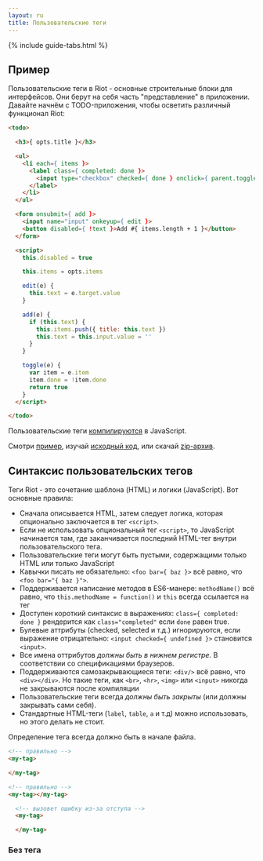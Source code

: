 ```yaml
---
layout: ru
title: Пользовательские теги
---
```


{% include guide-tabs.html %}

## Пример

Пользовательские теги в Riot - основные строительные блоки для интерфейсов. Они берут на себя часть "представление" в приложении. Давайте начнём с TODO-приложения, чтобы осветить различный функционал Riot:

```html
<todo>

  <h3>{ opts.title }</h3>

  <ul>
    <li each={ items }>
      <label class={ completed: done }>
        <input type="checkbox" checked={ done } onclick={ parent.toggle }> { title }
      </label>
    </li>
  </ul>

  <form onsubmit={ add }>
    <input name="input" onkeyup={ edit }>
    <button disabled={ !text }>Add #{ items.length + 1 }</button>
  </form>

  <script>
    this.disabled = true

    this.items = opts.items

    edit(e) {
      this.text = e.target.value
    }

    add(e) {
      if (this.text) {
        this.items.push({ title: this.text })
        this.text = this.input.value = ''
      }
    }

    toggle(e) {
      var item = e.item
      item.done = !item.done
      return true
    }
  </script>

</todo>
```

Пользовательские теги [компилируются](/guide/compiler/) в JavaScript.

Смотри [пример](http://muut.github.io/riotjs/demo/), изучай [исходный код](https://github.com/riot/riot/tree/gh-pages/demo), или скачай [zip-архив](https://github.com/riot/riot/archive/gh-pages.zip).



## Синтаксис пользовательских тегов

Теги Riot - это сочетание шаблона (HTML) и логики (JavaScript). Вот основные правила:

* Сначала описывается HTML, затем следует логика, которая опционально заключается в тег `<script>`.
* Если не использовать опциональный тег `<script>`, то JavaScript начинается там, где заканчивается последний HTML-тег внутри пользовательского тега.
* Пользовательские теги могут быть пустыми, содержащими только HTML или только JavaScript
* Кавычки писать не обязательно: `<foo bar={ baz }>` всё равно, что `<foo bar="{ baz }">`.
* Поддерживается написание методов в ES6-манере: `methodName()` всё равно, что `this.methodName = function()` и `this` всегда ссылается на тег
* Доступен короткий синтаксис в выражениях: `class={ completed: done }` рендерится как `class="completed"` если `done` равен true.
* Булевые аттрибуты (checked, selected и т.д.) игнорируются, если выражение отрицательно: `<input checked={ undefined }>` становится `<input>`.
* Все имена оттрибутов *должны быть в нижнем регистре*. В соответствии со спецификациями браузеров.
* Поддерживаются самозакрывающиеся теги: `<div/>` всё равно, что `<div></div>`. Но такие теги, как `<br>`, `<hr>`, `<img>` или `<input>` никогда не закрываются после компиляции
* Пользовательские теги всегда *должны быть закрыты* (или должны закрывать сами себя).
* Стандартные HTML-теги (`label`, `table`, `a` и т.д) можно использовать, но этого делать не стоит.


Определение тега всегда должно быть в начале файла.

```html
<!-- правильно -->
<my-tag>

</my-tag>

<!-- правильно -->
<my-tag></my-tag>

  <!-- вызовет ошибку из-за отступа -->
  <my-tag>

  </my-tag>
```

### Без тега <script>

Не обязательно всегда писать тег `<script>`:

```html
<todo>

  <!-- шаблон -->
  <h3>{ opts.title }</h3>

  // логика
  this.items = [1, 2, 3]

</todo>
```
В этом случае логика начинается после последнего HTML тега. Этот «открытый синтаксис", он часто используется в примерах на этом сайте.

## Пре-процессинг

Вы можете затать тип пре-процессора через аттрибут `type`. Например:

```html
<my-tag>
  <script type="coffee">
    # тут ваш coffeescript
  </script>
</my-tag>
````

Сейчас доступны "coffee", "typescript", "es6" и "none".

Подробности можно посмтотреть [здесь](/guide/compiler/#pre-processors).


## Стили тегов

Вы можете положить `style` внутрь пользовательго тега. Riot.js автоматически вынесет содержимое в `<head>`.

```html
<todo>

  <!-- шаблон -->
  <h3>{ opts.title }</h3>

  <style>
    todo { display: block }
    todo h3 { font-size: 120% }
    /** стили **/
  </style>

</todo>
```

### Локальные CSS

Так же доступны [локальный CSS](https://developer.mozilla.org/en-US/docs/Web/CSS/:scope). Пример ниже равносилен первому.

```html
<todo>

  <!-- шаблон -->
  <h3>{ opts.title }</h3>

  <style scoped>
    :scope { display: block }
    h3 { font-size: 120% }
    /** стили **/
  </style>

</todo>
```

Стили обрабатываются только один раз, вне зависимости от того, сколько раз был инициирован пользовательский тег.

Для того, чтобы проще было переопределять стили, и использовать темы, вы можете указать где в `<head>` Riot должен поместить стили из пользовательских тегов:

```html
<style type="riot"></style>
```

Стили вставятся после normalize.css, но перед стилями сайта и тем, что позволит вам переопределить дефолтные CSS на те, которые будут в теме.

## Монтирование

Теперь, когда у вас есть тег, вы можете примонтировать его на странице таким образом:


```html
<body>

  <!-- вы можете разместить тег в любой части страницы -->
  <todo></todo>

  <!-- подключаем riot.js -->
  <script src="riot.min.js"></script>

  <!-- подключаем тег -->
  <script src="todo.js" type="riot/tag"></script>

  <!-- монтируем тег -->
  <script>riot.mount('todo')</script>

</body>
```

Пользовательские теги внутри `body` должны закрываться, используя такой синтаксис: `<todo></todo>` самозакрытие (`<todo/>`) не поддерживается.

Немного наглядных примеров:

```js
// монтируем все пользовательские теги на странице
riot.mount('*')

// монтируем элемент с определённым id
riot.mount('#my-element')

// монтируем выбранные элементы
riot.mount('todo, forum, comments')
```

Один и тот же тег можно монтировать на странице множество раз.


### Доступ к элементам DOM

Riot дает вам доступ к элементам, имеющим атрибут `name` непосредственно из переменной `this`.

### Как использовать jQuery, Zepto, querySelector, и т.д.
Если вам нужно получить доступ к DOM внутри Riot, взгляните на [жизненный цикл тегов](#tag-lifecycle) и обратите внимание, что элементы DOM не будут созданы до вызоыва метода `update()`. Учтите это при обращении к DOM-элементам из сторонних библиоте, так как это может быть причиной ошибок.

```html
<example-tag>
  <p id="findMe">Я существую?</p>

  <script>
  var test1 = document.getElementById('findMe')
  console.log('test1', test1)  // ошибка

  this.on('update', function(){
    var test2 = document.getElementById('findMe')
    console.log('test2', test2) // всё верно!
  })
  </script>
</example-tag>
```

Скорее всего, вам не потребуется, чтобы ваш код запускался каждый раз, когда тег обновляется. В большинстве случаев, вам будет достаточно события `mount`.

```html
<example-tag>
  <p id="findMe">Я существую?</p>

  <script>
  var test1 = document.getElementById('findMe')
  console.log('test1', test1)  // ошибка

  this.on('update', function(){
    var test2 = document.getElementById('findMe')
    console.log('test2', test2) // сработает. Будет вызываться при каждом обновлении
  })

  this.on('mount', function(){
    var test3 = document.getElementById('findMe')
    console.log('test3', test3) // сработает. Сработает лишь однажды (при монтировании)
  })
  </script>
</example-tag>
```

### Контекстные запросы к DOM

Теперь, когда мы знаем, как получить элементы DOM, мы можем сделать это более удобным, добавив контекст для наших запросов в корневой `root` элемент.

```html
<example-tag>
  <p id="findMe">Я существую?</p>
  <p>Это - что, жизнь?</p>
  <p>Или сон?</p>

  <script>
  this.on('mount', function(){
    // контекстный jQuery
    $('p', this.root)

    // контекстный Query Selector
    this.root.querySelectorAll('p')
  })
  </script>
</example-tag>
```

### Параметры

Вы можете передать параметры для тегов во втором аргументе

```html
<script>
riot.mount('todo', { title: 'My TODO app', items: [ ... ] })
</script>
```

Передаваемые данные могут быть чем угодно, начиная от простого объекта до полномасштабного API приложения. Или это может быть хранилище Flus. Это зависит от архитектуры приложения.

Внутри тега можно получить параметры через `opts`:

```html
<my-tag>

  <!-- параметры в HTML -->
  <h3>{ opts.title }</h3>

  // параметры в JavaScript
  var title = opts.title

</my-tag>
```


### Примеси (Mixins)

Примеси обеспечивают легкий способ делиться функционалом между тегами. Когда тег компилируется, Riot может расширить его заранее определёнными примесями.

```js
var OptsMixin = {
  init: function() {
    this.on('updated', function() { console.log('Updated!') })
  },

  getOpts: function() {
    return this.opts
  },

  setOpts: function(opts, update) {
    this.opts = opts
    if (!update) this.update()
    return this
  }
}

<my-tag>
  <h1>{ opts.title }</h1>

  this.mixin(OptsMixin)
</my-tag>
```

В этом примере любой экземпляр тега `my-tag` получает примесь `OptsMixin` которая позволяет использовать методы `getOpts` и `setOpts`. Специальный метод `init` вызывается, когда примесь загружается в тег (`init` не доступен из тега).

```js
var my_tag_instance = riot.mount('my-tag')[0]

console.log(my_tag_instance.getOpts()) // выведет список всех параметров, которые доступны в теге
```

Теги могут принимать любой объект -- `{'key': 'val'}` `var mix = new function(...)` -- и выдают ошибку, когда получают любой другой тип.

Тег `my-tag` теперь иммет метод `getId`.

```js
function IdMixin() {
  this.getId = function() {
    return this._id
  }
}

var id_mixin_instance = new IdMixin()

<my-tag>
  <h1>{ opts.title }</h1>

  this.mixin(OptsMixin, id_mixin_instance)
</my-tag>
```

Будучи определена на уровне тегов, примесь может не только расширить функциональность вашего тега, но также позволяет создавать повторяемые интерфейсы. Каждый раз, когда тег монтируется, экземпляр тега будет иметь код из примеси.

### Разделяемые примеси

Для того, чтобы делить примеси между тегами или проектами, существует `riot.mixin`. Вы можете зарегистрировать вашу примесь глобально:

```js
riot.mixin('mixinName', mixinObject)
```

Для того, чтобы загрузить вашу примесь в тег, используйти метод `mixin()` с указанимем имени примеси:

```html
<my-tag>
  <h1>{ opts.title }</h1>

  this.mixin('mixinName')
</my-tag>
```


### Жизненный цикл тегов


Тег создаётся в такой последовательности:

1. Тег инициилизируется
2. Выполняется JavaScript-логика тега
3. Вычисляются HTML выражения и выщывается метод "update"
4. Тег монтируется в приложение и вызывается метод "mount"

После того, как тег был примонтирован, выражения вычисляются следующим образом:

1. Автоматически в момент, когда вызывается trigger(). (если вы не установите e.preventUpdate в значение true в обработчике событий) Например, вызов метода `toggle` в примере выше.
2. Когда вызывается `this.update()` в текущей сущности тега
3. Когда вызывается `this.update()` в каком-нибудь из родительских тегов. Обновления происходят сверху вниз, от родительских к дочерним тегам.
4. Когда вызывается `riot.update()`, который глобально обновляет все выражения на странице.

Метод "update" автоматически вызывается каждый раз, когда тег обновляется.

Так как значения вычисляются перед монтированием, то не возникает сюрпризов, вроде http-запросов на несуществующий ресурс: `<img src={ src }>`.

### Подписка на события из жизненного цикла тегов

Вы можете прослушивать дефолтные события тегов таким образом:

```js
<todo>

  this.on('mount', function() {
    // сразу после того, как тег будет примонтирован
  })

  this.on('update', function() {
    // позволяет изменять данные тега перед тем, как выражения пересчитаются
  })

  this.on('unmount', function() {
    // когда тег открепляется от страницы
  })

  // нужно сразу несколько событий?
  this.on('mount update unmount', function(eventName) {
    console.info(eventName)
  })

</todo>
```

Вы можете использовать множество обработчиков для одного и того же события. Смотри API [наблюдателя](/api/observable/) для более подробной информации.


## Выражения

В HTML-шаблоне можно использовать выражения, заключённые в фигурные скобки:

```js
{ /* здесь размещается выражение */ }
```

Выражения можно использовать для отображения текста или для изменения структуры HTML:

```html
<h3 id={ /* выражение для аттрибута */ }>
  { /* выражение, результат которого увидит пользователь */ }
</h3>
```

Выражения на все 100% - JavaScript. Вот несколько примеров:

```js
{ title || 'Untitled' }
{ results ? 'ready' : 'loading' }
{ new Date() }
{ message.length > 140 && 'Message is too long' }
{ Math.round(rating) }
```

Выражения нужны для того, чтобы сохранять HTML как можно более чистым и очевидным. Если ваши варажения слишком громоздки, попробуйте вынести часть логики в обработчик события "update". Например:


```html
<my-tag>

  <!-- `val` будет вычисленно ниже .. -->
  <p>{ val }</p>

  // при каждом обновлении
  this.on('update', function() {
    this.val = some / complex * expression ^ here
  })
</my-tag>
```


### Булевые аттрибуты

Булевые аттрибуты (checked, selected etc..) игнорируются, если выражение не равно `true`:

`<input checked={ null }>` becomes `<input>`.

Стандарт W3C гласит, что булевый аттрибут считается установленным если присутствует среди аттрибутов тега, каким бы ни было его значение, даже `false`.

Нижеследующиее выражение работать не будет:

```html
<input type="checkbox" { true ? 'checked' : ''}>
```

так как оно не является сеттером булевого аттрибута и не находится внутри html-тега. Riot распознаёт 44 булевых аттрибута.


### Сокращённая запись CSS-классов

В Riot есть специальный синтаксис для имён CSS-классов:

```html
<p class={ foo: true, bar: 0, baz: new Date(), zorro: 'a value' }></p>
```

это равно "foo baz zorro". Если значение свойства верно, то название свойства отображается в списке классов.

### Экранирование выражений

Вы можете отобразить выражение как текст, если заэкранируете открывающие и закрывающие символы:

`\\{ this is not evaluated \\}` выведет `{ this is not evaluated }`


### Символы для выражений

Вы можете задать символы, которые будут определять начало и конец выражения:

```js
riot.settings.brackets = '${ }'
riot.settings.brackets = '\{\{ }}'
```

Они должны разделяться пробелом.

При использовании [пре-компилятора](/guide/compiler/#pre-compilation) вам стоит настроить `brackets`.


### Остальное

Выражения внутри `style` игнорируются.


### Вывод HTML в выражениях

Выражения могут выводить только текстовые значения без HTML. Однако вы можете сделать пользовательский тег, который будет это делать. Например:

```html
<raw>
  <span></span>

  this.root.innerHTML = opts.content
</raw>
```

Этот тег можно использовать в других тегах:

```html
<my-tag>
  <p>Here is some raw content: <raw content="{ html }"/> </p>

  this.html = 'Hello, <strong>world!</strong>'
</my-tag>
```

[demo на jsfiddle](http://jsfiddle.net/23g73yvx/)

<span class="tag red">warning</span> this could expose the user to XSS attacks so make sure you never load data from an untrusted source.



## Вложенные теги

Давайте создадим родительский тег `<account>` с вложенным тегом `<subscription>`:


```html
<account>
  <subscription  plan={ opts.plan } show_details="true" />
</account>


<subscription>
  <h3>{ opts.plan.name }</h3>

  var plan = opts.plan,
      show_details = opts.show_details

  // доступ к родителю
  var parent = this.parent

</subscription>
```

<span class="tag red">важно</span> Заметьте, что мы используем нижние подчёркивания `show_details` вместо camelCase. Это связано с тем, что браузеры автоматически конвертируют формат html в нижний регистр.

Затем мы монтируем `account` на страницу и передаём ему объект с параметром `plan`:

```html
<body>
  <account></account>
</body>

<script>
riot.mount('account', { plan: { name: 'small', term: 'monthly' } })
</script>
```

Параметры из родительского тега можно прочитать в методе `riot.mount`.

<span class="tag red">важно</span> Вложенные теги всегда объявляются в родительском теге. Они не инициилизируются, если будут определены на странице.

### Внутренний HTML (тег` <yield>`)

"Включение HTML" - это способ обработки внутреннего HTML на странице. Это достигается путём использования встроенного тега `<yield>`. Пример:

### Определение тега

```html
<my-tag>
  <p>Hello <yield/></p>
  this.text = 'world'
</my-tag>
```

### Использование

Пользовательский тег размещается на странице с внутренним HTML

```html
<my-tag>
  <b>{ text }</b>
</my-tag>
```

### Результат

```html
<my-tag>
  <p>Hello <b>world</b><p>
</my-tag>
```

Подробности есть в [API](/api/#yield).

## Именнованные элементы

Элементы с аттрибутами `name` или `id` автоматически привязываются к соответвующему параметру переменной `this`, вы можете с лёгкостью обращаться к ним через JavaScript:

```html
<login>
  <form id="login" onsubmit={ submit }>
    <input name="username">
    <input name="password">
    <button name="submit">
  </form>

  var form = this.login,
    username = this.username.value,
    password = this.password.value,
    button = this.submit

</login>
```

К именнованным элеменам так же можно обращаться через HTML: `<div>{ username.value }</div>`


## Обработчики DOM-событий

Обработчики DOM-событий определяются следующим образом:

```html
<login>
  <form onsubmit={ submit }>

  </form>

  // Этот метод вызывается перед отправкой вышеописанной формы формы
  submit(e) {

  }
</login>
```

Аттрибуты, которе начинаются с "on"  (`onclick`, `onsubmit`, `oninput` и т.д.) принимают в качестве параметра функцию, которая будет обрабатывать действие. Этот параметр может быть так же определён динамически, в виде выражения:

```html
<form onsubmit={ condition ? method_a : method_b }>
```

Внутри этого обработчика `this` относится к текущему экземпляру тега.

Поведение дефолтного поведения *автоматически отменяется* если элемент не checkbox или radio-кнопка. Это означает, что `e.preventDefault()` уже вызвано за вас, потому что это как правило, нужно сделать (или забывают сделать). Вы можете позволить браузеру выполнить поведение по-умолчанию, вернув `true` в обработчике.

Например, этот обработчик будет на самом деле отправлять форму на сервер:

```js
submit() {
  return true
}
```


### Объект события

Обработчик DOM-события принимает в качестве первого аргумента стандартный объект события. Ниже приведён список его свойств, которые работают во всех браузерах:

- `e.currentTarget` указывает на элемент, к которому было применено событие.
- `e.target` оригинальный элемент. То же самое, что `currentTarget`.
- `e.which` код нажатой клавиши, если событие было вызвано нажатием клавиши (`keypress`, `keyup`, и т.д.).
- `e.item` текущий элемент в цикле. Смотри подробности в разделе [циклы](#loops).


## Условия

Условия помогают вам показывать/скрывать элементы в зависимости от ситуации:

```html
<div if={ is_premium }>
  <p>This is for premium users only</p>
</div>
```

Ещё раз, выражения могут быть обычным свойством или полноценным JavaScript выражением. Вот список доступных условных аттрибутов:

- `show` – показывает элемент, используя `style="display: ''"` если значение равно true
- `hide` – скрывает элемент, используя `style="display: none"` если значение равно true
- `if` – добавляет (при true) или удаляет (false) элемент из документа

Используется оператор сравнения `==`, не `===`. То есть : `'a string' == true`.

## Циклы

Циклы реализованы благодаря аттрибуту `each`:

```html
<todo>
  <ul>
    <li each={ items } class={ completed: done }>
      <input type="checkbox" checked={ done }> { title }
    </li>
  </ul>

  this.items = [
    { title: 'First item', done: true },
    { title: 'Second item' },
    { title: 'Third item' }
  ]
</todo>
```

Элемент с аттрибутом `each` будет повторён для всех значений массива. Новый элемент будет автоматически добавлен/создан если в массив добавится новое значение через такие методы, как `push()`, `slice()` или `splice`.

### Контекст

Новый контекст создаётся для каждого элемента массива. `this` всегда ссылается на [экземпляр тега](/api/#tag-instance). Если в цикле используется пользовательские теги, то все дочерние теги в цикле наследуют все родительские свойства и методы, котрые не определены в самом дочернем элементе. Таким образом Riot предотвращает нежелательное переопределение от родительского тега.

Родитель доступен через переменную `parent`. Например:

```html
<todo>
  <div each={ items }>
    <h3>{ title }</h3>
    <a onclick={ parent.remove }>Remove</a>
  </div>

  this.items = [ { title: 'First' }, { title: 'Second' } ]

  remove(event) {

  }
</todo>
```

Всё, что внутри элемента с аттрибутом `each` принадлежит дочернему контексту. То есть, к `title` можно обращаться напрямую, но `remove` должен вызываться с преффиксом `parent.` так как метод не является аттрибутом элемента в цикле.

Перебираемые элементы - экземпляры [пользовательских тегов](/api/#tag-instance). Riot не изменяет исходные элементы массива, новые свойства просто добавляются к исходному элементу.


### Обработчики DOM-событий в циклах

Обработчики DOM-событий имеют доступ к конкретному элементу, вызывавшему событие через `event.item`. Вот пример функции `remove`:

```html
<todo>
  <div each={ items }>
    <h3>{ title }</h3>
    <a onclick={ parent.remove }>Remove</a>
  </div>

  this.items = [ { title: 'First' }, { title: 'Second' } ]

  remove(event) {

    // looped item
    var item = event.item

    // index on the collection
    var index = this.items.indexOf(item)

    // remove from collection
    this.items.splice(index, 1)
  }
</todo>
```

После того, как обработчик DOM-события выполнится, текущий экземпляр пользовательского тега обновится, используя `this.update()` (если только в обработчике не указано e.preventUpdate = true). Родитель следит за состоянием первоначального массива. Если какой-либо элемент был удалён из массива, родитель удаляет его из DOM.

### Перебор пользовательских тегов

Пользовтаельские теги так же могут быть использованы в циклах:

```html
<todo-item each="{ items }" data="{ this }"></todo-item>
```

Текущий элемент в цикле доступен через переменную `this` которую вы можете использовать для того, чтобы передавать пользовательскому тегу параметры.


### Массивы из не-объектов

Элементы массива не обязательно должны быть объектами. Они так же могут быть строками или числами. В этом случае, вы должны использовать конструкцию `{ name, i in items }`, как показано ниже:


```html
<my-tag>
  <p each="{ name, i in arr }">{ i }: { name }</p>

  this.arr = [ true, 110, Math.random(), 'fourth']
</my-tag>
```

`name` - это значение элемента и `i` - его порядновый ключ. И ключ и значение вы можете выбрать на своё усмотрение, в зависимости от ситуации.

### Перебор объектов

Одноуровневые объекты так же могут быть использованы для циклов:

```html
<my-tag>
  <p each="{ name, value in obj }">{ name } = { value }</p>

  this.obj = {
    key1: 'value1',
    key2: 1110.8900,
    key3: Math.random()
  }
</my-tag>
```

Не рекомендуется использовать циклы по объектам, так как Riot определяет, изменился ли объект с помощью `JSON.stringify`. Изучается *весь* объект целиком, и если в нём что-то меняется, то весь цикл рендерится заново. Обычные массивы гораздо быстрее и изменения отдельного элемента затрагивают конкретный элемент на странице.


## HTML-элементы и пользовательские теги

Стандартные HTML-элементы могут быть использованы как пользовтаельские теги путём добавления аттрибута `riot-tag`.

```html
<ul riot-tag="my-tag"></ul>
```

Такой тег рассматривается как любой другой пользовательский тег.

```js
riot.mount('my-tag')
```

примонтирует `ul`-элемент если определён `<my-tag></my-tag>`

## Рендеринг на стороне сервера

Riot поддерживает рендеринг на стороне сервера с помощью Node/io.js. Вы можете использовать `require` и рендерить теги:

```js
var riot = require('riot')
var timer = require('timer.tag')

var html = riot.render(timer, { start: 42 })

console.log(html) // <timer><p>Seconds Elapsed: 42</p></timer>
```

Циклы и условия *поддерживаются*.
